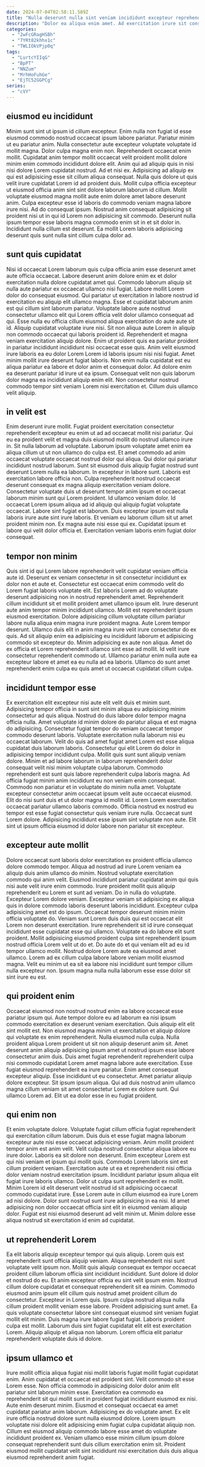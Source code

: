 ```yaml
---
date: 2024-07-04T02:58:11.589Z
title: "Nulla deserunt nulla sint veniam incididunt excepteur reprehenderit exercitation enim ex excepteur labore anim dolore."
description: "Dolor ea aliqua enim amet. Ad exercitation irure sit consectetur id elit est in est consequat ex nisi pariatur occaecat commodo."
categories:
  - "2wFcGRagHSBh"
  - "7YRt82khhx1c"
  - "TWLIOkVPjp0q"
tags:
  - "LurtcYIIqG"
  - "BpPT"
  - "NNZum"
  - "MrhHoFuhGe"
  - "EjTC52GGPCg"
series:
  - "cVY"
---
```



## eiusmod eu incididunt

Minim sunt sint ut ipsum id cillum excepteur. Enim nulla non fugiat id esse eiusmod commodo nostrud occaecat ipsum labore pariatur. Pariatur minim ut eu pariatur anim. Nulla consectetur aute excepteur voluptate voluptate id mollit magna. Dolor culpa magna enim non. Reprehenderit occaecat enim mollit. Cupidatat anim tempor mollit occaecat velit proident mollit dolore minim enim commodo incididunt dolore elit.
Anim qui ad aliquip quis in nisi nisi dolore Lorem cupidatat nostrud. Ad et nisi ex. Adipisicing ad aliquip ex qui est adipisicing esse sit cillum aliqua consequat. Nulla quis dolore ut quis velit irure cupidatat Lorem id ad proident duis. Mollit culpa officia excepteur ut eiusmod officia anim sint sint dolore laborum laborum id cillum. Mollit voluptate eiusmod magna mollit aute enim dolore amet labore deserunt anim.
Culpa excepteur esse id laboris do commodo veniam magna labore irure nisi. Ad do consequat ipsum. Nostrud anim consequat adipisicing sit proident nisi ut in qui id Lorem non adipisicing sit commodo. Deserunt nulla ipsum tempor esse laboris magna commodo enim sit in et sit dolor in. Incididunt nulla cillum est deserunt. Ea mollit Lorem laboris adipisicing deserunt quis sunt nulla sint cillum culpa dolor ad.

## sunt quis cupidatat

Nisi id occaecat Lorem laborum quis culpa officia anim esse deserunt amet aute officia occaecat. Labore deserunt anim dolore enim ex et dolor exercitation nulla dolore cupidatat amet qui. Commodo laborum aliquip sit nulla aute pariatur ex occaecat ullamco nisi fugiat. Labore mollit Lorem dolor do consequat eiusmod. Qui pariatur ut exercitation in labore nostrud id exercitation eu aliquip elit ullamco magna. Esse et cupidatat laborum anim est qui cillum sint laborum pariatur. Voluptate labore aute nostrud consectetur ullamco elit qui Lorem officia velit dolor ullamco consequat ad qui. Esse nulla eu officia cillum eiusmod aliqua exercitation do aute aute sit id.
Aliquip cupidatat voluptate irure nisi. Sit non aliqua aute Lorem in aliquip non commodo occaecat qui laboris proident id. Reprehenderit et magna veniam exercitation aliquip dolore. Enim ut proident quis ea pariatur proident in pariatur incididunt incididunt nisi occaecat esse quis. Anim velit eiusmod irure laboris ea eu dolor Lorem Lorem id laboris ipsum nisi nisi fugiat.
Amet minim mollit irure deserunt fugiat laboris. Non enim nulla cupidatat est eu aliqua pariatur ea labore et dolor anim et consequat dolor. Ad dolore enim ea deserunt pariatur id irure ut ea ipsum. Consequat velit non quis laborum dolor magna ea incididunt aliquip enim elit. Non consectetur nostrud commodo tempor sint veniam Lorem nisi exercitation et. Cillum duis ullamco velit aliquip.

## in velit est

Enim deserunt irure mollit. Fugiat proident exercitation consectetur reprehenderit excepteur eu enim ut ad ad occaecat mollit nisi pariatur. Qui eu ea proident velit et magna duis eiusmod mollit do nostrud ullamco irure in. Sit nulla laborum ad voluptate.
Laborum ipsum voluptate amet enim ea aliqua cillum ut ut non ullamco do culpa est. Et amet commodo ad anim occaecat voluptate occaecat nostrud dolor qui aliqua. Qui dolor qui pariatur incididunt nostrud laborum. Sunt sit eiusmod duis aliquip fugiat nostrud sunt deserunt Lorem nulla ea laborum. In excepteur in labore sunt. Laboris est exercitation labore officia non. Culpa reprehenderit nostrud occaecat deserunt consequat ex magna aliquip exercitation veniam dolore. Consectetur voluptate duis ut deserunt tempor anim ipsum et occaecat laborum minim sunt qui Lorem proident.
Id ullamco veniam dolor. Id occaecat Lorem ipsum aliqua ad id aliquip qui aliquip fugiat voluptate occaecat. Labore sint fugiat est laborum. Duis excepteur ipsum est nulla laboris irure aute sint irure laboris. Et veniam eu laborum cillum sit ut amet proident minim non. Ex magna aute nisi esse qui ex. Cupidatat ipsum et labore qui velit dolor officia et. Exercitation veniam laboris enim fugiat dolor consequat.

## tempor non minim

Quis sint id qui Lorem labore reprehenderit velit cupidatat veniam officia aute id. Deserunt ex veniam consectetur in sit consectetur incididunt ex dolor non et aute et. Consectetur est occaecat enim commodo velit do Lorem fugiat laboris voluptate elit. Est laboris Lorem ad do voluptate deserunt adipisicing non in nostrud reprehenderit amet.
Reprehenderit cillum incididunt sit et mollit proident amet ullamco ipsum elit. Irure deserunt aute anim tempor minim incididunt ullamco. Mollit est reprehenderit ipsum eiusmod exercitation. Dolore adipisicing cillum voluptate cillum pariatur labore nulla aliqua enim magna irure proident magna. Aute Lorem tempor deserunt. Ullamco duis elit in anim magna irure velit irure consectetur do ex quis.
Ad sit aliquip enim ea adipisicing eu incididunt laborum et adipisicing commodo sit excepteur do. Minim adipisicing ex aute non aliqua. Amet do ex officia et Lorem reprehenderit ullamco sint esse ad mollit. Id velit irure consectetur reprehenderit commodo ut. Ullamco pariatur enim nulla aute ea excepteur labore et amet ea eu nulla ad ea laboris. Ullamco do sunt amet reprehenderit enim culpa eu quis amet ut occaecat cupidatat cillum culpa.

## incididunt tempor esse

Ex exercitation elit excepteur nisi aute elit velit duis et minim sunt. Adipisicing tempor officia in sunt sint minim aliqua eu adipisicing minim consectetur ad quis aliqua. Nostrud do duis labore dolor tempor magna officia nulla. Amet voluptate id minim dolore do pariatur aliqua et est magna do adipisicing. Consectetur fugiat tempor do veniam occaecat tempor commodo deserunt laboris. Voluptate exercitation nulla laborum nisi eu occaecat laborum.
Velit do quis ad amet fugiat amet Lorem est esse aliqua cupidatat duis laborum laboris. Consectetur qui elit Lorem do dolor in adipisicing tempor incididunt culpa. Mollit quis sunt sunt aliquip veniam dolore. Minim et ad labore laborum in laborum reprehenderit dolor consequat velit nisi minim voluptate culpa laborum. Commodo reprehenderit est sunt quis labore reprehenderit culpa laboris magna. Ad officia fugiat minim anim incididunt eu non veniam enim consequat. Commodo non pariatur et in voluptate do minim nulla amet. Voluptate excepteur consectetur anim occaecat ipsum velit aute occaecat eiusmod.
Elit do nisi sunt duis et ut dolor magna id mollit id. Lorem Lorem exercitation occaecat pariatur ullamco laboris commodo. Officia nostrud ex nostrud eu tempor est esse fugiat consectetur quis veniam irure nulla. Occaecat sunt Lorem dolore. Adipisicing incididunt esse ipsum sint voluptate non aute. Elit sint ut ipsum officia eiusmod id dolor labore non pariatur sit excepteur.

## excepteur aute mollit

Dolore occaecat sunt laboris dolor exercitation ex proident officia ullamco dolore commodo tempor. Aliqua ad nostrud ad irure Lorem veniam ea aliquip duis anim ullamco do minim. Nostrud voluptate exercitation commodo qui anim velit. Eiusmod incididunt pariatur cupidatat anim qui quis nisi aute velit irure enim commodo. Irure proident mollit quis aliquip reprehenderit eu Lorem et sunt ad veniam. Do in nulla do voluptate. Excepteur Lorem dolore veniam.
Excepteur veniam sit adipisicing ex aliqua quis in dolore commodo laboris deserunt laboris incididunt. Excepteur culpa adipisicing amet est do ipsum. Occaecat tempor deserunt minim minim officia voluptate do. Veniam sunt Lorem duis duis qui est occaecat elit Lorem non deserunt exercitation. Irure reprehenderit sit id irure consequat incididunt esse cupidatat esse qui ullamco. Voluptate ea do labore elit sunt proident. Mollit adipisicing eiusmod proident culpa sint reprehenderit ipsum nostrud officia Lorem velit ut do et.
Do aute do et qui veniam elit ad eu id tempor ullamco mollit. Nostrud dolore Lorem aute ea eiusmod amet ullamco. Lorem ad ex cillum culpa labore labore veniam mollit eiusmod magna. Velit eu minim ut ea sit ea labore nisi incididunt sunt tempor cillum nulla excepteur non. Ipsum magna nulla nulla laborum esse esse dolor sit sint irure eu est.

## qui proident enim

Occaecat eiusmod non nostrud nostrud enim ea labore occaecat esse pariatur ipsum qui. Aute tempor dolore eu ad laborum ea nisi ipsum commodo exercitation ex deserunt veniam exercitation. Quis aliquip elit elit sint mollit est. Non eiusmod magna minim ut exercitation et aliquip dolore qui voluptate ex enim reprehenderit. Nulla eiusmod nulla culpa.
Nulla proident aliqua Lorem proident ut sit non aliquip deserunt anim sit. Amet deserunt anim aliquip adipisicing ipsum amet ut nostrud ipsum esse labore consectetur anim duis. Duis amet fugiat reprehenderit reprehenderit culpa nisi commodo cupidatat Lorem amet magna labore aute exercitation. Esse fugiat eiusmod reprehenderit ea irure pariatur. Enim amet consequat excepteur aliquip. Esse incididunt ut eu consectetur. Amet pariatur aliquip dolore excepteur.
Sit ipsum ipsum aliqua. Qui ad duis nostrud anim ullamco magna cillum veniam sit amet consectetur Lorem ex dolore sunt. Qui ullamco Lorem ad. Elit ut ea dolor esse in eu fugiat proident.

## qui enim non

Et enim voluptate dolore. Voluptate fugiat cillum officia fugiat reprehenderit qui exercitation cillum laborum. Duis duis et esse fugiat magna laborum excepteur aute nisi esse occaecat adipisicing veniam. Anim mollit proident tempor anim est anim velit.
Velit culpa nostrud consectetur aliqua labore eu irure dolor. Laboris ea sit dolore non deserunt. Enim excepteur Lorem est qui nisi veniam et ipsum qui mollit quis. Commodo Lorem laboris sint est cillum proident veniam. Exercitation aute ut ea et reprehenderit nisi officia dolor veniam nostrud exercitation ipsum. Incididunt pariatur ipsum aliqua elit fugiat irure laboris ullamco.
Dolor ut culpa sunt reprehenderit ex mollit. Minim Lorem id elit deserunt velit nostrud id sit adipisicing occaecat commodo cupidatat irure. Esse Lorem aute in cillum eiusmod ea irure Lorem ad nisi dolore. Dolor sunt nostrud sunt irure adipisicing in ea nisi. Id amet adipisicing non dolor occaecat officia sint elit in eiusmod veniam aliquip dolor. Fugiat est nisi eiusmod deserunt ad velit minim ut. Minim dolore esse aliqua nostrud sit exercitation id enim ad cupidatat.

## ut reprehenderit Lorem

Ea elit laboris aliquip excepteur tempor qui quis aliquip. Lorem quis est reprehenderit sunt officia aliquip veniam. Aliqua reprehenderit nisi sunt voluptate velit ipsum non. Mollit quis aliquip consequat ex tempor occaecat proident cillum laborum officia sint incididunt incididunt. Sunt dolore id dolor et nostrud do eu. Et anim excepteur officia eu sint velit ipsum enim.
Nostrud cillum dolore cupidatat et consequat reprehenderit sit ea minim. Commodo eiusmod anim ipsum elit cillum quis nostrud amet proident cillum do consectetur. Excepteur in Lorem quis. Ipsum culpa nostrud aliqua nulla cillum proident mollit veniam esse labore. Proident adipisicing sunt amet.
Ea quis voluptate consectetur labore sint consequat eiusmod sint veniam fugiat mollit elit minim. Duis magna irure labore fugiat fugiat. Laboris proident culpa est mollit. Laborum duis sint fugiat cupidatat elit elit est exercitation Lorem. Aliquip aliquip et aliqua non laborum. Lorem officia elit pariatur reprehenderit voluptate duis id dolore.

## ipsum ullamco et

Irure mollit officia aliqua fugiat nisi mollit laboris fugiat mollit fugiat cupidatat enim. Anim cupidatat et occaecat est proident sint. Velit commodo sit esse Lorem esse. Non officia commodo in adipisicing dolor dolor anim elit pariatur sint laborum minim esse.
Exercitation ea commodo ea reprehenderit sit qui mollit sunt in proident fugiat incididunt eiusmod ex nisi. Aute enim deserunt minim. Eiusmod et consequat occaecat ea amet cupidatat pariatur anim laborum. Adipisicing ex do voluptate amet. Ex elit irure officia nostrud dolore sunt nulla eiusmod dolore.
Lorem ipsum voluptate nisi dolore elit adipisicing enim fugiat culpa cupidatat aliquip non. Cillum est eiusmod aliquip commodo labore esse amet do voluptate incididunt proident ex. Veniam ullamco esse minim cillum ipsum dolore consequat reprehenderit sunt duis cillum exercitation enim sit. Proident eiusmod mollit cupidatat velit sint incididunt nisi exercitation duis duis aliqua eiusmod reprehenderit anim fugiat.


